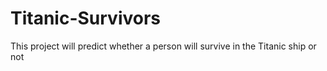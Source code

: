 # Titanic-Survivors
This project will predict whether a person will survive in the Titanic ship or not
